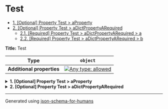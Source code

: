 # Test

- [1. [Optional] Property Test > aProperty](#aProperty)
- [2. [Optional] Property Test > aDictPropertyARequired](#aDictPropertyARequired)
  - [2.1. [Required] Property Test > aDictPropertyARequired > a](#aDictPropertyARequired_a)
  - [2.2. [Required] Property Test > aDictPropertyARequired > b](#aDictPropertyARequired_b)

**Title:** Test

| Type                      | `object`                                                                                                                          |
| ------------------------- | --------------------------------------------------------------------------------------------------------------------------------- |
| **Additional properties** | [![Any type: allowed](https://img.shields.io/badge/Any%20type-allowed-green)](# "Additional Properties of any type are allowed.") |

<details>
<summary><strong> <a name="aProperty"></a>1. [Optional] Property Test > aProperty</strong>  

</summary>
<blockquote>

| Type           | `enum (of string)`        |
| -------------- | ------------------------- |
| **Default**    | `"Default from property"` |
| **Defined in** | #/definitions/aProperty   |

**Description:** This is the description from the definition

Must be one of:
* "value1"
* "value2"

</blockquote>
</details>

<details>
<summary><strong> <a name="aDictPropertyARequired"></a>2. [Optional] Property Test > aDictPropertyARequired</strong>  

</summary>
<blockquote>

| Type                      | `object`                                                                                                                          |
| ------------------------- | --------------------------------------------------------------------------------------------------------------------------------- |
| **Additional properties** | [![Any type: allowed](https://img.shields.io/badge/Any%20type-allowed-green)](# "Additional Properties of any type are allowed.") |
| **Default**               | `{"a": "a", "b": "b"}`                                                                                                            |
| **Defined in**            | #/definitions/aDictProperty                                                                                                       |

<details>
<summary><strong> <a name="aDictPropertyARequired_a"></a>2.1. [Required] Property Test > aDictPropertyARequired > a</strong>  

</summary>
<blockquote>

| Type | `string` |
| ---- | -------- |

</blockquote>
</details>

<details>
<summary><strong> <a name="aDictPropertyARequired_b"></a>2.2. [Required] Property Test > aDictPropertyARequired > b</strong>  

</summary>
<blockquote>

| Type | `string` |
| ---- | -------- |

</blockquote>
</details>

</blockquote>
</details>

----------------------------------------------------------------------------------------------------------------------------
Generated using [json-schema-for-humans](https://github.com/coveooss/json-schema-for-humans)